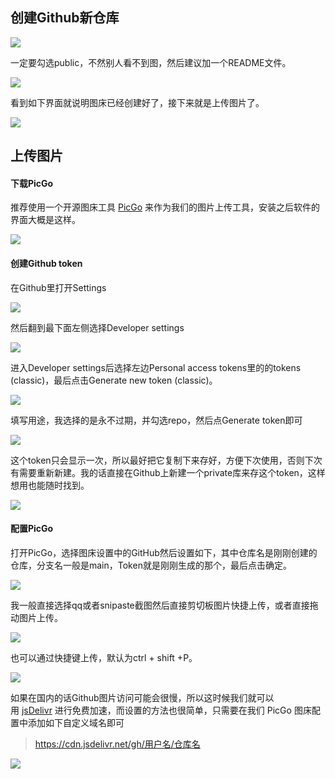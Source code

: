 ## 创建Github新仓库
 
![](https://raw.githubusercontent.com/xiansakana/IMG-BED/main/202309092235458.png)

一定要勾选public，不然别人看不到图，然后建议加一个README文件。

![](https://raw.githubusercontent.com/xiansakana/IMG-BED/main/202309100117996.png)

看到如下界面就说明图床已经创建好了，接下来就是上传图片了。

![](https://raw.githubusercontent.com/xiansakana/IMG-BED/main/202309100119836.png)

## 上传图片

#### 下载PicGo

推荐使用一个开源图床工具 [PicGo](https://molunerfinn.com/PicGo/) 来作为我们的图片上传工具，安装之后软件的界面大概是这样。

![](https://raw.githubusercontent.com/xiansakana/IMG-BED/main/202309100122429.png)


#### 创建Github token

在Github里打开Settings

![](https://raw.githubusercontent.com/xiansakana/IMG-BED/main/202309100125562.png)

然后翻到最下面左侧选择Developer settings

![](https://raw.githubusercontent.com/xiansakana/IMG-BED/main/202309100127190.png)

进入Developer settings后选择左边Personal access tokens里的的tokens (classic)，最后点击Generate new token (classic)。

![](https://raw.githubusercontent.com/xiansakana/IMG-BED/main/202309100153740.png)

填写用途，我选择的是永不过期，并勾选repo，然后点Generate token即可

![](https://raw.githubusercontent.com/xiansakana/IMG-BED/main/202309100133829.png)

这个token只会显示一次，所以最好把它复制下来存好，方便下次使用，否则下次有需要重新新建。我的话直接在Github上新建一个private库来存这个token，这样想用也能随时找到。

![](https://raw.githubusercontent.com/xiansakana/IMG-BED/main/202309100154448.png)

#### 配置PicGo

打开PicGo，选择图床设置中的GitHub然后设置如下，其中仓库名是刚刚创建的仓库，分支名一般是main，Token就是刚刚生成的那个，最后点击确定。

![](https://raw.githubusercontent.com/xiansakana/IMG-BED/main/202309100139688.png)

我一般直接选择qq或者snipaste截图然后直接剪切板图片快捷上传，或者直接拖动图片上传。

![](https://raw.githubusercontent.com/xiansakana/IMG-BED/main/202309100122429.png)

也可以通过快捷键上传，默认为ctrl + shift +P。

![](https://raw.githubusercontent.com/xiansakana/IMG-BED/main/202309100146871.png)

如果在国内的话Github图片访问可能会很慢，所以这时候我们就可以用 [jsDelivr](https://www.jsdelivr.com/") 进行免费加速，而设置的方法也很简单，只需要在我们 PicGo 图床配置中添加如下自定义域名即可

>https://cdn.jsdelivr.net/gh/用户名/仓库名

![](https://raw.githubusercontent.com/xiansakana/IMG-BED/main/202309100200201.png)
